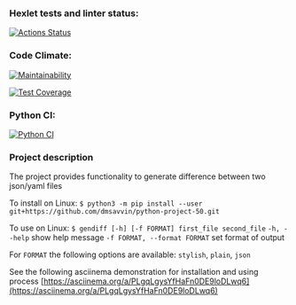 ### Hexlet tests and linter status:
[![Actions Status](https://github.com/dmsavvin/python-project-50/workflows/hexlet-check/badge.svg)](https://github.com/dmsavvin/python-project-50/actions)

### Code Climate:
[![Maintainability](https://api.codeclimate.com/v1/badges/5b5e07ef54ae7c2db3b9/maintainability)](https://codeclimate.com/github/dmsavvin/python-project-50/maintainability)

[![Test Coverage](https://api.codeclimate.com/v1/badges/5b5e07ef54ae7c2db3b9/test_coverage)](https://codeclimate.com/github/dmsavvin/python-project-50/test_coverage)

### Python CI:
[![Python CI](https://github.com/dmsavvin/python-project-50/actions/workflows/pyci.yml/badge.svg)](https://github.com/dmsavvin/python-project-50/actions/workflows/pyci.yml)

### Project description
The project provides functionality to generate difference between two json/yaml files

To install on Linux:
`$ python3 -m pip install --user git+https://github.com/dmsavvin/python-project-50.git`

To use on Linux:
`$ gendiff [-h] [-f FORMAT] first_file second_file`
`-h, --help` show help message
`-f FORMAT, --format FORMAT` set format of output

For `FORMAT` the following options are available: `stylish`, `plain`, `json`

See the following asciinema demonstration for installation and using process
[https://asciinema.org/a/PLgqLgysYfHaFn0DE9loDLwq6](https://asciinema.org/a/PLgqLgysYfHaFn0DE9loDLwq6)

